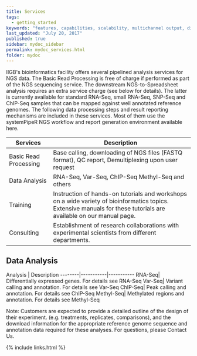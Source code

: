 ```yaml
---
title: Services
tags:
  - getting_started
keywords: "features, capabilities, scalability, multichannel output, dita, hats, comparison, benefits"
last_updated: "July 20, 2017"
published: true
sidebar: mydoc_sidebar
permalink: mydoc_services.html
folder: mydoc
---
```


IIGB's bioinformatics facility offers several pipelined analysis services for NGS data. The Basic Read Processing is free of charge if performed as part of the NGS sequencing service. The downstream NGS-to-Spreadsheet analysis requires an extra service charge (see below for details). The latter is currently available for standard RNA-Seq, small RNA-Seq, SNP-Seq and ChIP-Seq samples that can be mapped against well annotated reference genomes. The following data processing steps and result reporting mechanisms are included in these services. Most of them use the systemPipeR NGS workflow and report generation environment available here.

Services | Description
--------|-----------
Basic Read Processing | Base calling, downloading of NGS files (FASTQ format), QC report, Demultiplexing upon user request
Data Analysis | RNA-Seq, Var-Seq, ChIP-Seq Methyl-Seq and others
Training | Instruction of hands-on tutorials and workshops on a wide variety of bioinformatics topics. Extensive manuals for these tutorials are available on our manual page.
Consulting | Establishment of research collaborations with experimental scientists from different departments.


## Data Analysis

Analysis | Description
--------|-----------|-----------
RNA-Seq| Differentially expressed genes. For details see RNA-Seq
Var-Seq| Variant calling and annotation. For details see Var-Seq
ChIP-Seq| Peak calling and annotation. For details see ChIP-Seq
Methyl-Seq| Methylated regions and annotation. For details see Methyl-Seq

Note: Customers are expected to provide a detailed outline of the design of their experiment. (e.g. treatments, replicates, comparisons), and the download information for the appropriate reference genome sequence and annotation data required for these analyses. For questions, please Contact Us.

{% include links.html %}
